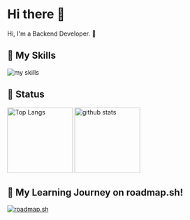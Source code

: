 # Hi there 👋
Hi, I'm a Backend Developer. 🤝


## 🌱 My Skills
<img alt="my skills" src="https://skillicons.dev/icons?theme=light&perline=8&i=java,spring,idea,eclipse,gradle,maven,jenkins,aws,docker,mysql,postgres,jquery,astro,sass,tailwind,vite" />

## 🌈 Status
<p align="left"> 
  <img alt="Top Langs" height="150px" src="https://github-readme-stats.vercel.app/api/top-langs/?username=t-uejo&layout=compact&show_icons=true" />
  <img alt="github stats" height="150px" src="https://github-readme-stats.vercel.app/api?username=t-uejo" />
</p>


## 🚀 My Learning Journey on roadmap.sh!

[![roadmap.sh](https://roadmap.sh/card/wide/673559d7e86e9ff4d2a3a079?variant=dark&roadmaps=backend%2Cspring-boot)](https://roadmap.sh)
<!--
- 👯 I’m looking to collaborate on ...
- 🤔 I’m looking for help with ...
- 💬 Ask me about ...
- 📫 How to reach me: ...
- 😄 Pronouns: ...
- ⚡ Fun fact: ...
-->
